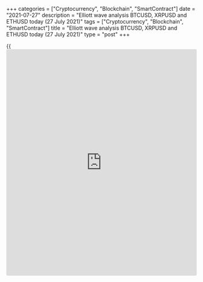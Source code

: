 +++
categories = ["Cryptocurrency", "Blockchain", "SmartContract"]
date = "2021-07-27"
description = "Elliott wave analysis BTCUSD, XRPUSD and ETHUSD today (27 July 2021)"
tags = ["Cryptocurrency", "Blockchain", "SmartContract"]
title = "Elliott wave analysis BTCUSD, XRPUSD and ETHUSD today (27 July 2021)"
type = "post"
+++

{{<iframe id="large-banner" src="https://www.bounty.group/#slide=19.0" width="100%" height="600" scrolling="no" style="border: 0px solid rgb(216, 221, 230); border-radius: 3px;">}}

2021-07-27

2021-07-27

Short-term forecast for BTCUSD, XRPUSD and ETHUSD 27.07.2021Roman Onegin

I welcome my readers!

I have prepared a short-term cryptocurrency forecast based on Elliott
wave analysis of Bitcoin, Ripple, and Ethereum. I offer entry signals to
trade each cryptocurrency.

The XRPUSD market seems to be forming an ending diagonal, which should
conclude the bullish impulse.

The article covers the following subjects:

##  **Elliott wave Bitcoin analysis**

The BTCUSD market must e forming the final motive wave of the bullish
double zigzag (W)-(X)-(Y), sub-wave (Y). The (Y) wave is composed of the
sub-waves A-B-C. Impulse wave A looks complete. The bearish correction B
is to finish soon. The market should turn up and start rising in impulse
wave C to a level of 38910.00. At this level, wave (Y) will be 123.6% of
wave (W). One could enter purchases in the current situation.

### Trading plan for [BTCUSD][1] today:

Buy 37021.50, TP 38910.00

* * *

##  **Elliott wave Ripple analysis**

The final wave C is developing in the flat pattern A-B-C. The C wave is
unfolding as a five-wave bullish impulse [1]-[2]-[3]-[4]-[5]. The first
four parts of this impulse have completed. There is unfolding the final
sub-wave [5] as an ending diagonal, as wave (4) should finish further
than sub-wave (1). The price should rise to a level higher than 0.677,
where wave (3) finished. One could enter purchases in the current
situation.

### Trading plan for [XRPUSD][2] **** today:

Buy 0.622, TP 0.677

* * *

##  **Elliott wave Ethereum analysis**

The chart displays the structure of the bullish correction B, which is a
simple zigzag [A]-[B]-[C]. Wave [A] is a leading diagonal, correction
[B] is a bearish triple zigzag. Wave [C] is an impulse
(1)-(2)-(3)-(4)-(5). The first four sub-waves of the [C] impulse must
have completed, so the market should be rising in the final sub-wave (5)
to a level of 2425.00, where waves [A] and [C] will be equal.

### Trading plan for [ETHUSD][3] **** today:

Buy 2185.13, TP 2425.00

* * *

P.S. Did you like my article? Share it in social networks: it will be
the best “thank you" :)

Ask me questions and comment below. I’ll be glad to answer your
questions and give necessary explanations.

 **Useful links:**

  * I recommend trying to trade with a reliable broker [here][4]. The system allows you to trade by yourself or copy successful traders from all across the globe.
  * Use my promo-code BLOG for getting deposit bonus 50% on LiteForex platform. Just enter this code in the appropriate field while [depositing][5] your trading account.
  * Telegram chat for traders: <t.me/liteforexengchat>. We are sharing the signals and trading experience
  * Telegram channel with high-quality analytics, Forex reviews, training articles, and other useful things for traders <t.me/liteforex>

## Price chart of BTCUSD in real time mode

The content of this article reflects the author’s opinion and does not
necessarily reflect the official position of LiteForex. The material
published on this page is provided for informational purposes only and
should not be considered as the provision of investment advice for the
purposes of Directive 2004/39/EC.

Rate this article:

{{value}}

( {{count}} {{title}} )

   1. my.liteforex.com/trading/chart?symbol=BTCUSD
   2. my.liteforex.com/trading/chart?symbol=XRPUSD
   3. my.liteforex.com/trading/chart?symbol=ETHUSD
   4. my.liteforex.com/?category=analysts-opinions&slug=short-term-forecast-for-[BTC](https://www.playgroundfx.com/blog/who-is-the-creator-of-bitcoin/)usd-xrpusd-and-ethusd-27072021&openPopup=%2Fregistration%2Fpopup&utm_source=blog&utm_medium=article&utm_campaign=bonus
   5. my.liteforex.com/deposit/?category=analysts-opinions&slug=short-term-forecast-for-[BTC](https://www.playgroundfx.com/blog/who-is-the-creator-of-bitcoin/)usd-xrpusd-and-ethusd-27072021&promo_code=BLOG&utm_source=blog&utm_medium=article&utm_campaign=bonus